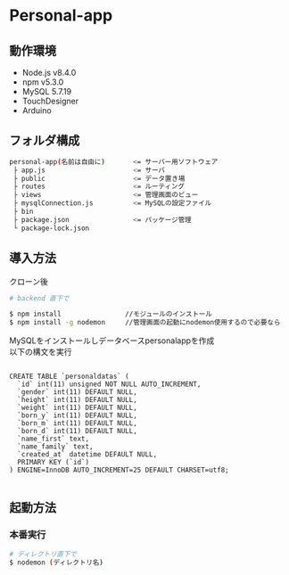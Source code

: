 # Personal-app

## 動作環境

- Node.js v8.4.0
- npm v5.3.0
- MySQL 5.7.19
- TouchDesigner
- Arduino


## フォルダ構成

```bash
personal-app(名前は自由に)       <= サーバー用ソフトウェア
 ├ app.js					   <= サーバ ├ public					   <= データ置き場
 ├ routes					   <= ルーティング
 ├ views					   <= 管理画面のビュー
 ├ mysqlConnection.js		   <= MySQLの設定ファイル
 ├ bin					 ├ package.json				   <= パッケージ管理
 └ package-lock.json


```

## 導入方法

クローン後

```bash
# backend 直下で

$ npm install                //モジュールのインストール
$ npm install -g nodemon     //管理画面の起動にnodemon使用するので必要なら

```

MySQLをインストールしデータベースpersonalappを作成<br>
以下の構文を実行

```

CREATE TABLE `personaldatas` (
  `id` int(11) unsigned NOT NULL AUTO_INCREMENT,
  `gender` int(11) DEFAULT NULL,
  `height` int(11) DEFAULT NULL,
  `weight` int(11) DEFAULT NULL,
  `born_y` int(11) DEFAULT NULL,
  `born_m` int(11) DEFAULT NULL,
  `born_d` int(11) DEFAULT NULL,
  `name_first` text,
  `name_family` text,
  `created_at` datetime DEFAULT NULL,
  PRIMARY KEY (`id`)
) ENGINE=InnoDB AUTO_INCREMENT=25 DEFAULT CHARSET=utf8;


```


## 起動方法

### 本番実行

```bash
# ディレクトリ直下で
$ nodemon (ディレクトリ名)

```

